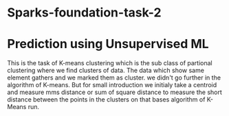 # Sparks-foundation-task-2
# Prediction using Unsupervised ML
This is the task of K-means clustering which is the sub class of partional clustering
where we find clusters of data. The data which show same element gathers and we marked them as cluster.
we didn't go further in the algorithm of K-means. But for small introduction we initialy take a centroid
and measure mms distance or sum of square distance to measure the short distance between the points in the clusters 
on that bases algorithm of K-Means run.

